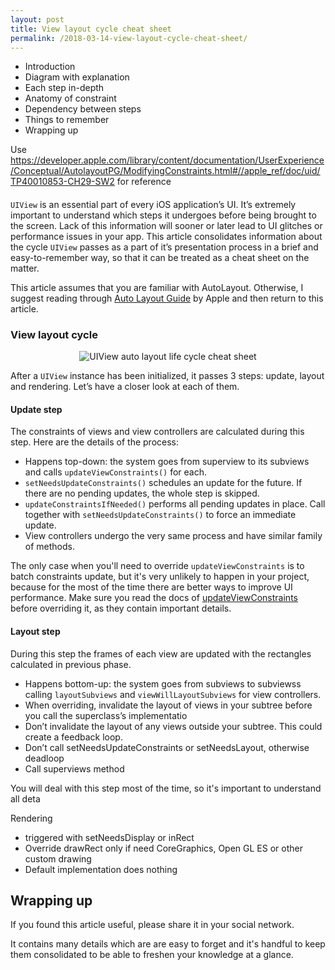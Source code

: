 ```yaml
---
layout: post
title: View layout cycle cheat sheet
permalink: /2018-03-14-view-layout-cycle-cheat-sheet/
---
```


- Introduction
- Diagram with explanation
- Each step in-depth
- Anatomy of constraint
- Dependency between steps
- Things to remember
- Wrapping up

Use https://developer.apple.com/library/content/documentation/UserExperience/Conceptual/AutolayoutPG/ModifyingConstraints.html#//apple_ref/doc/uid/TP40010853-CH29-SW2 for reference

####

`UIView` is an essential part of every iOS application’s UI. It’s extremely important to understand which steps it undergoes before being brought to the screen. Lack of this information will sooner or later lead to UI glitches or performance issues in your app. This article consolidates information about the cycle `UIView` passes as a part of it’s presentation process in a brief and easy-to-remember way, so that it can be treated as a cheat sheet on the matter.

This article assumes that you are familiar with AutoLayout. Otherwise, I suggest reading through [Auto Layout Guide][autolayout-guide] by Apple and then return to this article.

### View layout cycle

<p align="center">
    <img src="{{ "/img/autolayout_1.png" | absolute_url }}" alt="UIView auto layout life cycle cheat sheet"/>
</p>

After a `UIView` instance has been initialized, it passes 3 steps: update, layout and rendering. Let’s have a closer look at each of them.

#### Update step

The constraints of views and view controllers are calculated during this step. Here are the details of the process:

- Happens top-down: the system goes from superview to its subviews and calls `updateViewConstraints()` for each.
- `setNeedsUpdateConstraints()` schedules an update for the future. If there are no pending updates, the whole step is skipped.
- `updateConstraintsIfNeeded()` performs all pending updates in place. Call together with `setNeedsUpdateConstraints()` to force an immediate update. 
- View controllers undergo the very same process and have similar family of methods.

The only case when you'll need to override `updateViewConstraints` is to batch constraints update, but it's very unlikely to happen in your project, because for the most of the time there are better ways to improve UI performance. Make sure you read the docs of [updateViewConstraints](https://developer.apple.com/documentation/uikit/uiview/1622512-updateconstraints) before overriding it, as they contain important details.

#### Layout step

During this step the frames of each view are updated with the rectangles calculated in previous phase.

- Happens bottom-up: the system goes from subviews to subviewss calling `layoutSubviews` and `viewWillLayoutSubviews` for view controllers.
- When overriding,  invalidate the layout of views in your subtree  before you call the superclass’s implementatio
- Don’t invalidate the layout of any views outside your subtree. This could create a feedback loop.
- Don’t call setNeedsUpdateConstraints or setNeedsLayout, otherwise deadloop
- Call superviews method

You will deal with this step most of the time, so it's important to understand all deta

Rendering

- triggered with setNeedsDisplay or inRect
- Override drawRect only if need CoreGraphics, Open GL ES or other custom drawing
- Default implementation does nothing


## Wrapping up

If you found this article useful, please share it in your social network.

It contains many details which are are easy to forget and it's handful to keep them consolidated to be able to freshen your knowledge at a glance.


[autolayout-guide]: https://developer.apple.com/library/content/documentation/UserExperience/Conceptual/AutolayoutPG/
[introspection-def]: https://en.wikipedia.org/wiki/Type_introspection
[witness-table-def]: https://github.com/apple/swift/blob/master/docs/SIL.rst#witness-tables
[opaque-type-def]: https://developer.apple.com/library/content/documentation/CoreFoundation/Conceptual/CFDesignConcepts/Articles/OpaqueTypes.html
[toll-free-bridging-def]: https://developer.apple.com/library/content/documentation/CoreFoundation/Conceptual/CFDesignConcepts/Articles/tollFreeBridgedTypes.html
[dump-docs]: https://developer.apple.com/documentation/swift/1539127-dump
[json-serialization-gist]: https://gist.github.com/V8tr/3ab9ab1a550415fae5d61aa39d3a2185
[automatic-hashable-equatable-gist]: https://gist.github.com/V8tr/4507110d40e0b62fb09f1600bd992a96
[sourcery-repo]: https://github.com/krzysztofzablocki/Sourcery
[swiftgen-repo]: https://github.com/SwiftGen/SwiftGen